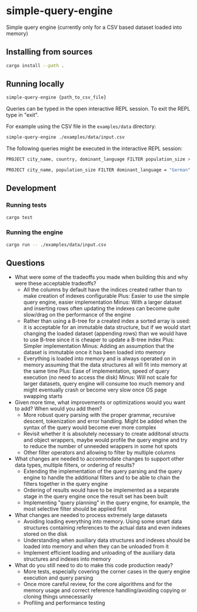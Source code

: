 # simple-query-engine

Simple query engine (currently only for a CSV based dataset loaded into memory)

## Installing from sources

```bash
cargo install --path .
```

## Running locally

```bash
simple-query-engine {path_to_csv_file}
```

Queries can be typed in the open interactive REPL session.
To exit the REPL type in "exit".

For example using the CSV file in the `examples/data` directory:

```bash
simple-query-engine ./examples/data/input.csv
```

The following queries might be executed in the interactive REPL session:

```bash
PROJECT city_name, country, dominant_language FILTER population_size > 2000000
```

```bash
PROJECT city_name, population_size FILTER dominant_language = "German"
```

## Development

### Running tests

```bash
cargo test
```

### Running the engine

```bash
cargo run -- ./examples/data/input.csv
```

## Questions

* What were some of the tradeoffs you made when building this and why were these acceptable tradeoffs?
  - All the columns by default have the indices created rather than to make creation of indexes configurable
    Plus: Easier to use the simple query engine, easier implementation
    Minus: With a larger dataset and inserting rows often updating the indexes can become quite slow/drag on the performance of the engine
  - Rather than using a B-tree for a created index a sorted array is used: it is acceptable for an immutable data structure, but if we would start changing 
  the loaded dataset (appending rows) than we would have to use B-tree since it is cheaper to update a B-tree index
    Plus: Simpler implementation
    Minus: Adding an assumption that the dataset is immutable once it has been loaded into memory
  - Everything is loaded into memory and is always operated on in memory assuming that the data structures all will fit into memory at the same time
    Plus: Ease of implementation, speed of query execution (no need to access the disk)
    Minus: Will not scale for larger datasets, query engine will consume too much memory and might eventually crash or become very slow once OS page swapping starts
* Given more time, what improvements or optimizations would you want to add? When would you add them?
  - More robust query parsing with the proper grammar, recursive descent, tokenization and error handling. Might be added when the syntax of the query would become ever more complex
  - Revisit whether it is absolutely necessary to create additonal structs and object wrappers, maybe would profile the query engine and try to reduce the number of unneeded wrappers in some hot spots
  - Other filter operators and allowing to filter by multiple columns
* What changes are needed to accommodate changes to support other data types, multiple filters, or ordering of results?
  - Extending the implementation of the query parsing and the query engine to handle the additional filters and to be able to chain the filters together in the query engine
  - Ordering of results would have to be implemented as a separate stage in the query engine once the result set has been built
  - Implementing "query planning" in the query engine, for example, the most selective filter should be applied first
* What changes are needed to process extremely large datasets
  - Avoiding loading everything into memory. Using some smart data structures containing references to the actual data and even indexes stored on the disk
  - Understanding when auxiliary data structures and indexes should be loaded into memory and when they can be unloaded from it
  - Implement efficient loading and unloading of the auxiliary data structures and indexes into memory
* What do you still need to do to make this code production ready?
  - More tests, especially covering the corner cases in the query engine execution and query parsing
  - Once more careful review, for the core algorithms and for the memory usage and correct reference handling/avoiding copying or cloning things unnecessarily
  - Profiling and performance testing